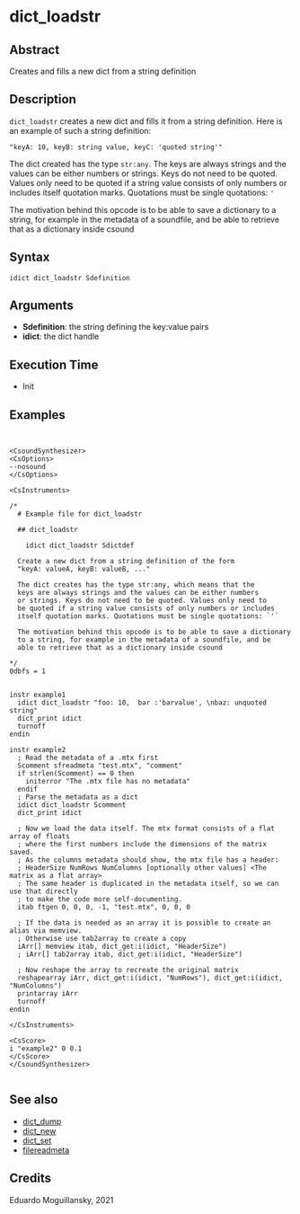 # dict_loadstr

## Abstract

Creates and fills a new dict from a string definition


## Description

`dict_loadstr` creates a new dict and fills it from a string
definition. Here is an example of such a string definition:


    "keyA: 10, keyB: string value, keyC: 'quoted string'"


The dict created has the type `str:any`. The keys are always strings
and the values can be either numbers or strings. Keys do not need to
be quoted. Values only need to be quoted if a string value consists of
only numbers or includes itself quotation marks. Quotations must be
single quotations: `'`

The motivation behind this opcode is to be able to save a dictionary
to a string, for example in the metadata of a soundfile, and be
able to retrieve that as a dictionary inside csound
  
## Syntax

    idict dict_loadstr Sdefinition
    
## Arguments

* **Sdefinition**: the string defining the key:value pairs
* **idict**: the dict handle


## Execution Time

* Init

## Examples

```csound


<CsoundSynthesizer>
<CsOptions>
--nosound
</CsOptions>

<CsInstruments>

/*
  # Example file for dict_loadstr

  ## dict_loadstr

    idict dict_loadstr Sdictdef

  Create a new dict from a string definition of the form
  "keyA: valueA, keyB: valueB, ..."

  The dict creates has the type str:any, which means that the 
  keys are always strings and the values can be either numbers
  or strings. Keys do not need to be quoted. Values only need to
  be quoted if a string value consists of only numbers or includes
  itself quotation marks. Quotations must be single quotations: `'`

  The motivation behind this opcode is to be able to save a dictionary
  to a string, for example in the metadata of a soundfile, and be
  able to retrieve that as a dictionary inside csound
  
*/
0dbfs = 1


instr example1
  idict dict_loadstr "foo: 10,  bar :'barvalue', \nbaz: unquoted string"
  dict_print idict
  turnoff
endin

instr example2
  ; Read the metadata of a .mtx first
  Scomment sfreadmeta "test.mtx", "comment"
  if strlen(Scomment) == 0 then
    initerror "The .mtx file has no metadata"
  endif
  ; Parse the metadata as a dict
  idict dict_loadstr Scomment
  dict_print idict
  
  ; Now we load the data itself. The mtx format consists of a flat array of floats
  ; where the first numbers include the dimensions of the matrix saved. 
  ; As the columns metadata should show, the mtx file has a header:
  ; HeaderSize NumRows NumColumns [optionally other values] <The matrix as a flat array>
  ; The same header is duplicated in the metadata itself, so we can use that directly
  ; to make the code more self-documenting.
  itab ftgen 0, 0, 0, -1, "test.mtx", 0, 0, 0

  ; If the data is needed as an array it is possible to create an alias via memview.
  ; Otherwise use tab2array to create a copy
  iArr[] memview itab, dict_get:i(idict, "HeaderSize")
  ; iArr[] tab2array itab, dict_get:i(idict, "HeaderSize")

  ; Now reshape the array to recreate the original matrix
  reshapearray iArr, dict_get:i(idict, "NumRows"), dict_get:i(idict, "NumColumns")
  printarray iArr
  turnoff
endin
    
</CsInstruments>

<CsScore>
i "example2" 0 0.1
</CsScore>
</CsoundSynthesizer>


```

## See also

* [dict_dump](dict_dump.md)
* [dict_new](dict_iter.md)
* [dict_set](dict_set.md)
* [filereadmeta](filereadmeta.md)

## Credits

Eduardo Moguillansky, 2021
